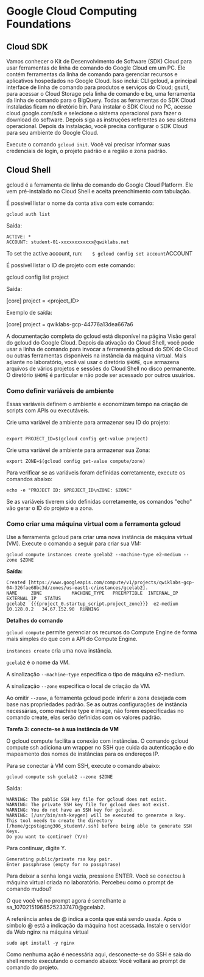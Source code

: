 # Google Cloud Computing Foundations

## Cloud SDK

Vamos conhecer o Kit de Desenvolvimento de Software (SDK) Cloud para usar ferramentas de linha de comando do Google Cloud em um PC. Ele contém ferramentas da linha de comando para gerenciar recursos e aplicativos hospedados no Google Cloud. Isso inclui: CLI gcloud, a principal interface de linha de comando para produtos e serviços do Cloud; gsutil, para acessar o Cloud Storage pela linha de comando e bq, uma ferramenta da linha de comando para o BigQuery. Todas as ferramentas do SDK Cloud instaladas ficam no diretório bin. Para instalar o SDK Cloud no PC, acesse cloud.google.com/sdk e selecione o sistema operacional para fazer o download do software. Depois siga as instruções referentes ao seu sistema operacional. Depois da instalação, você precisa configurar o SDK Cloud para seu ambiente do Google Cloud.

Execute o comando `gcloud init`. Você vai precisar informar suas credenciais de login, o projeto padrão e a região e zona padrão.

## Cloud Shell

gcloud é a ferramenta de linha de comando do Google Cloud Platform. Ele vem pré-instalado no Cloud Shell e aceita preenchimento com tabulação.

É possível listar o nome da conta ativa com este comando:

`gcloud auth list`

Saída:

```shell
ACTIVE: *
ACCOUNT: student-01-xxxxxxxxxxxx@qwiklabs.net
```

To set the active account, run:
`    $ gcloud config set account `ACCOUNT` `

É possível listar o ID de projeto com este comando:

gcloud config list project

Saída:

[core]
project = <project_ID>

Exemplo de saída:

[core]
project = qwiklabs-gcp-44776a13dea667a6

A documentação completa do gcloud está disponível na página Visão geral do gcloud do Google Cloud.
Depois da ativação do Cloud Shell, você pode usar a linha de comando para invocar a ferramenta gcloud do SDK do Cloud ou outras ferramentas disponíveis na instância da máquina virtual. Mais adiante no laboratório, você vai usar o diretório `$HOME`, que armazena arquivos de vários projetos e sessões do Cloud Shell no disco permanente. O diretório `$HOME` é particular e não pode ser acessado por outros usuários.

### Como definir variáveis de ambiente

Essas variáveis definem o ambiente e economizam tempo na criação de scripts com APIs ou executáveis.

Crie uma variável de ambiente para armazenar seu ID do projeto:

```shell

export PROJECT_ID=$(gcloud config get-value project)
```

Crie uma variável de ambiente para armazenar sua Zona:

```shell
export ZONE=$(gcloud config get-value compute/zone)
```

Para verificar se as variáveis foram definidas corretamente, execute os comandos abaixo:

```shell
echo -e "PROJECT ID: $PROJECT_ID\nZONE: $ZONE"
```

Se as variáveis tiverem sido definidas corretamente, os comandos "echo" vão gerar o ID do projeto e a zona.

### Como criar uma máquina virtual com a ferramenta gcloud

Use a ferramenta gcloud para criar uma nova instância de máquina virtual (VM).
Execute o comando a seguir para criar sua VM:

```shell
gcloud compute instances create gcelab2 --machine-type e2-medium --zone $ZONE
```

**Saída:**

```shell
Created [https://www.googleapis.com/compute/v1/projects/qwiklabs-gcp-04-326fae68bc3d/zones/us-east1-c/instances/gcelab2].
NAME     ZONE           MACHINE_TYPE   PREEMPTIBLE  INTERNAL_IP  EXTERNAL_IP   STATUS
gcelab2  {{{project_0.startup_script.project_zone}}}  e2-medium               10.128.0.2   34.67.152.90  RUNNING
```

**Detalhes do comando**

`gcloud compute` permite gerenciar os recursos do Compute Engine de forma mais simples do que com a API do Compute Engine.

`instances create` cria uma nova instância.

`gcelab2` é o nome da VM.

A sinalização `--machine-type` especifica o tipo de máquina e2-medium.

A sinalização `--zone` especifica o local de criação da VM.

Ao omitir `--zone`, a ferramenta gcloud pode inferir a zona desejada com base nas propriedades padrão. Se as outras configurações de instância necessárias, como machine type e image, não forem especificadas no comando create, elas serão definidas com os valores padrão.

**Tarefa 3: conecte-se à sua instância de VM**

O gcloud compute facilita a conexão com instâncias. O comando gcloud compute ssh adiciona um wrapper no SSH que cuida da autenticação e do mapeamento dos nomes de instâncias para os endereços IP.

Para se conectar à VM com SSH, execute o comando abaixo:

```shell
gcloud compute ssh gcelab2 --zone $ZONE
```

Saída:

```shell
WARNING: The public SSH key file for gcloud does not exist.
WARNING: The private SSH key file for gcloud does not exist.
WARNING: You do not have an SSH key for gcloud.
WARNING: [/usr/bin/ssh-keygen] will be executed to generate a key.
This tool needs to create the directory
[/home/gcpstaging306_student/.ssh] before being able to generate SSH Keys.
Do you want to continue? (Y/n)
```

Para continuar, digite Y.

```shell
Generating public/private rsa key pair.
Enter passphrase (empty for no passphrase)
```

Para deixar a senha longa vazia, pressione ENTER.
Você se conectou à máquina virtual criada no laboratório. Percebeu como o prompt de comando mudou?

O que você vê no prompt agora é semelhante a sa_107021519685252337470@gcelab2.

A referência antes de @ indica a conta que está sendo usada.
Após o símbolo @ está a indicação da máquina host acessada.
Instale o servidor da Web nginx na máquina virtual

```shell
sudo apt install -y nginx
```

Como nenhuma ação é necessária aqui, desconecte-se do SSH e saia do shell remoto executando o comando abaixo:
Você voltará ao prompt de comando do projeto.
